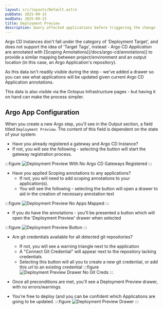 ```yaml
---
layout: src/layouts/Default.astro
pubDate: 2025-09-15
modDate: 2025-09-15
title: Deployment Preview
description: Query affected applications before triggering the change
---
```

Argo CD Instances don't fall under the category of 'Deployment Target', and does not support the idea of 'Target Tags',
instead - Argo CD _Application_ are annotated with [Scoping Annotations[(/docs/argo-cd/annotations)] to provide a similar
mapping between project/environment and an output location (in this case, an Argo Application's repository).

As this data isn't readily visible during the step - we've added a drawer so you can see what applications will be updated
given current Argo CD Application annotations.

This data is also visible via the Octopus Infrastructure pages - but having it on hand can make the process simpler.

## Argo App Configuration
When you create a new Argo step, you'll see in the Output section, a field titled `Deployment Preview`.
The content of this field is dependent on the state of your system:
* Have you already registered a gateway and Argo CD Instance?
* If not, you will see the following - selecting the button will start the gateway registration process.
  
:::figure
![Deployment Preview With No Argo CD Gateways Registered](/docs/img/argo-cd/deployment-preview-no-argocd.png)
:::

* Have you applied Scoping annotations to any applications?
  * If not, you will need to add scoping annotations to your application(s).
  * You will see the following - selecting the button will open a drawer to aid in the creation of necessary annotation text

:::figure
![Deployment Preview No Apps Mapped](/docs/img/argo-cd/deplpyment-preview-no-apps.png)
:::

  * If you do have the annotations - you'll be presented a button which will open the 'Deployment Preview' drawer when selected

:::figure
![Deployment Preview Button](/docs/img/argo-cd/deployment-preview-button.png)
:::

  * Are git credentials available for all detected git repositories?
    * If not, you will see a warning triangle next to the application
    * A "Connect Git Credential" will appear next to the repository lacking credentials
    * Selecting this button will all you to create a new git credential, or add this url to an existing credential
:::figure
![Deployment Preview Drawer No Git Creds](/docs/img/argo-cd/deployment-preview-no-git-creds.png)
:::

  * Once all preconditions are met, you'll see a Deployment Preview drawer, with no errors/warnings.
  * You're free to deploy (and you can be confident which Applications are going to be updated.
:::figure
![Deployment Preview Drawer](/docs/img/argo-cd/deployment-preview-drawer.png)
:::